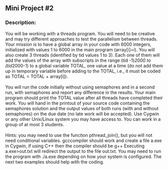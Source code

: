 ## Mini Project #2

### Description:
You will be working with a threads program. You will need to be creative and may try different approaches to test the parallelism between threads. Your mission is to have a global array in your code with 6000 integers, initialized with values 1 to 6000 in the main program (array[i]=i). You will also create 3 threads (identified by tid values 1 to 3). Each one of them will add the values of the array with subscripts in the range (tid -1)*2000 to (tid*2000-1) to a global variable TOTAL, one value at a time (do not add them up in temporary variable before adding to the TOTAL, i.e., it must be coded as TOTAL = TOTAL + array[i]).\
\
You will run the code initially without using semaphores and in a second run, with semaphores and report any difference in the results. Your main program should print the TOTAL value after all threads have completed their work. You will hand in the printout of your source code containing the semaphores solution and the output values of both runs (with and without semaphores) on the due date (no late work will be accepted). Use Cygwin or any other Unix/Linux system you may have access to. You can work in a group of at most 3 students.\
\
Hints: you may need to use the function pthread_join(), but you will not need conditional variables. gcccompiler should work and create a file a.exe in Cygwin, if using C++ then the compiler should be g++ Executing a.exe>out.txt will redirect the output to the file out.txt. You may need to run the program with ./a.exe depending on how your system is configured. The next two examples should help with the coding. 
